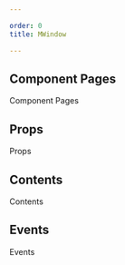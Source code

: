 ```yaml
---

order: 0
title: MWindow

---
```

 
## Component Pages
 
Component Pages
 
## Props
 
Props
 
## Contents
 
Contents
 
## Events
 
Events
 
